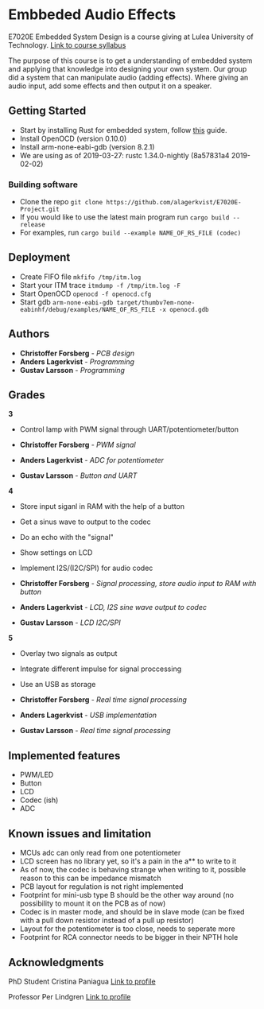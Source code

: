 # Embbeded Audio Effects

E7020E Embedded System Design is a course giving at Lulea University of Technology. [Link to course syllabus](https://www.ltu.se/edu/course/E70/E7020E/E7020E-Design-av-inbyggda-system-1.67927?kursView=kursplan&l=en)

The purpose of this course is to get a understanding of embedded system and applying that knowledge into designing your own system. Our group did a system that can manipulate audio (adding effects). Where giving an audio input, add some effects and then output it on a speaker.

## Getting Started

* Start by installing Rust for embedded system, follow [this](https://rust-embedded.github.io/book/intro/install.html) guide. 
* Install OpenOCD (version 0.10.0)
* Install arm-none-eabi-gdb (version 8.2.1)
* We are using as of 2019-03-27: rustc 1.34.0-nightly (8a57831a4 2019-02-02)

### Building software
* Clone the repo ``` git clone https://github.com/alagerkvist/E7020E-Project.git ```
* If you would like to use the latest main program run ``` cargo build --release ```
* For examples, run ``` cargo build --example NAME_OF_RS_FILE (codec) ```

## Deployment

* Create FIFO file ``` mkfifo /tmp/itm.log ```
* Start your ITM trace ``` itmdump -f /tmp/itm.log -F ```
* Start OpenOCD ``` openocd -f openocd.cfg ```
* Start gdb ``` arm-none-eabi-gdb target/thumbv7em-none-eabinhf/debug/examples/NAME_OF_RS_FILE -x openocd.gdb ```

## Authors

* **Christoffer Forsberg** - *PCB design*
* **Anders Lagerkvist** - *Programming*
* **Gustav Larsson** - *Programming* 

## Grades
**3**
* Control lamp with PWM signal through UART/potentiometer/button

* **Christoffer Forsberg** - *PWM signal*
* **Anders Lagerkvist** - *ADC for potentiometer*
* **Gustav Larsson** - *Button and UART*

**4**
* Store input siganl in RAM with the help of a button
* Get a sinus wave to output to the codec
* Do an echo with the "signal"
* Show settings on LCD
* Implement I2S/(I2C/SPI) for audio codec

* **Christoffer Forsberg** - *Signal processing, store audio input to RAM with button*
* **Anders Lagerkvist** - *LCD, I2S sine wave output to codec*
* **Gustav Larsson** - *LCD I2C/SPI*

**5**
* Overlay two signals as output
* Integrate different impulse for signal proccessing
* Use an USB as storage

* **Christoffer Forsberg** - *Real time signal processing*
* **Anders Lagerkvist** - *USB implementation*
* **Gustav Larsson** - *Real time signal processing*


## Implemented features

* PWM/LED
* Button
* LCD
* Codec (ish)
* ADC

## Known issues and limitation

* MCUs adc can only read from one potentiometer
* LCD screen has no library yet, so it's a pain in the a** to write to it
* As of now, the codec is behaving strange when writing to it, possible reason to this can be impedance mismatch 
* PCB layout for regulation is not right implemented
* Footprint for mini-usb type B should be the other way around (no possibility to mount it on the PCB as of now)
* Codec is in master mode, and should be in slave mode (can be fixed with a pull down resistor instead of a pull up resistor)
* Layout for the potentiometer is too close, needs to seperate more
* Footprint for RCA connector needs to be bigger in their NPTH hole 

## Acknowledgments
PhD Student Cristina Paniagua [Link to profile](https://www.ltu.se/staff/c/cripan-1.167417?l=en)

Professor Per Lindgren [Link to profile](https://www.ltu.se/staff/p/pln-1.11258?l=en)
